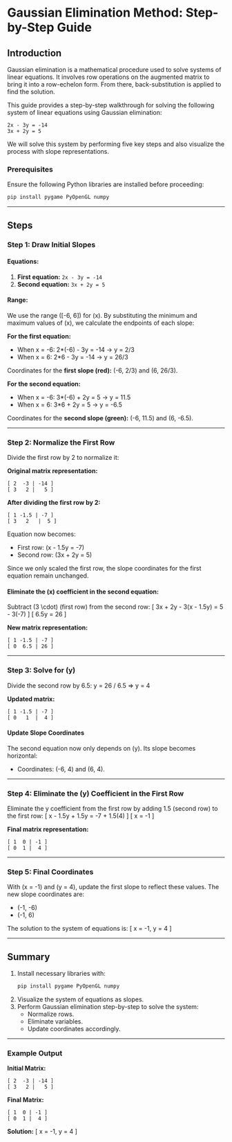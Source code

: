 # Gaussian Elimination Method: Step-by-Step Guide

## Introduction
Gaussian elimination is a mathematical procedure used to solve systems of linear equations. It involves row operations on the augmented matrix to bring it into a row-echelon form. From there, back-substitution is applied to find the solution.

This guide provides a step-by-step walkthrough for solving the following system of linear equations using Gaussian elimination:

```
2x - 3y = -14
3x + 2y = 5
```

We will solve this system by performing five key steps and also visualize the process with slope representations.

### Prerequisites
Ensure the following Python libraries are installed before proceeding:
```bash
pip install pygame PyOpenGL numpy
```

---

## Steps

### Step 1: Draw Initial Slopes
#### Equations:
1. **First equation:** `2x - 3y = -14`
2. **Second equation:** `3x + 2y = 5`

#### Range:
We use the range \([-6, 6]\) for \(x\). By substituting the minimum and maximum values of \(x\), we calculate the endpoints of each slope:

**For the first equation:**
- When x = -6:
   2*(-6) - 3y = -14 -> y = 2/3
- When x = 6:
  2*6 - 3y = -14 -> y = 26/3

Coordinates for the **first slope (red):** (-6, 2/3) and (6, 26/3).

**For the second equation:**
- When x = -6:
 3*(-6) + 2y = 5 -> y = 11.5 
- When x = 6:
  3*6 + 2y = 5 -> y = -6.5 

Coordinates for the **second slope (green):** (-6, 11.5) and (6, -6.5).

---

### Step 2: Normalize the First Row
Divide the first row by 2 to normalize it:

**Original matrix representation:**
```
[ 2  -3 | -14 ]
[ 3   2 |   5 ]
```
**After dividing the first row by 2:**
```
[ 1 -1.5 | -7 ]
[ 3   2   |  5 ]
```
Equation now becomes:
- First row: \(x - 1.5y = -7\)
- Second row: \(3x + 2y = 5\)

Since we only scaled the first row, the slope coordinates for the first equation remain unchanged.

#### Eliminate the \(x\) coefficient in the second equation:
Subtract \(3 \cdot\) (first row) from the second row:
\[ 3x + 2y - 3(x - 1.5y) = 5 - 3(-7) \]
\[ 6.5y = 26 \]

**New matrix representation:**
```
[ 1 -1.5 | -7 ]
[ 0  6.5 | 26 ]
```

---

### Step 3: Solve for \(y\)
Divide the second row by 6.5:
 y = 26 / 6.5 => y = 4 

**Updated matrix:**
```
[ 1 -1.5 | -7 ]
[ 0   1  |  4 ]
```

#### Update Slope Coordinates
The second equation now only depends on \(y\). Its slope becomes horizontal:
- Coordinates: (-6, 4) and (6, 4).

---

### Step 4: Eliminate the \(y\) Coefficient in the First Row
Eliminate the y coefficient from the first row by adding 1.5 (second row) to the first row:
\[ x - 1.5y + 1.5y = -7 + 1.5(4) \]
\[ x = -1 \]

**Final matrix representation:**
```
[ 1  0 | -1 ]
[ 0  1 |  4 ]
```

---

### Step 5: Final Coordinates
With \(x = -1\) and \(y = 4\), update the first slope to reflect these values. The new slope coordinates are:
- (-1, -6)
- (-1, 6)

The solution to the system of equations is:
\[ x = -1, y = 4 \]

---

## Summary
1. Install necessary libraries with:
   ```bash
   pip install pygame PyOpenGL numpy
   ```
2. Visualize the system of equations as slopes.
3. Perform Gaussian elimination step-by-step to solve the system:
   - Normalize rows.
   - Eliminate variables.
   - Update coordinates accordingly.

---

### Example Output
**Initial Matrix:**
```
[ 2  -3 | -14 ]
[ 3   2 |   5 ]
```
**Final Matrix:**
```
[ 1  0 | -1 ]
[ 0  1 |  4 ]
```
**Solution:**
\[ x = -1, y = 4 \]

